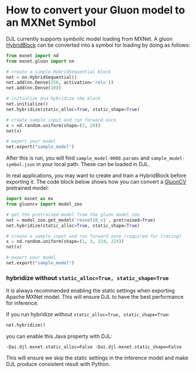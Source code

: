 # How to convert your Gluon model to an MXNet Symbol

DJL currently supports symbolic model loading from MXNet.
A gluon [HybridBlock](https://mxnet.apache.org/api/python/docs/api/gluon/hybrid_block.html) can be converted into a symbol for loading by doing as follows:

```python
from mxnet import nd
from mxnet.gluon import nn

# create a simple HybridSequential block
net = nn.HybridSequential()
net.add(nn.Dense(256, activation='relu'))
net.add(nn.Dense(10))

# initialize and hybridize the block
net.initialize()
net.hybridize(static_alloc=True, static_shape=True)

# create sample input and run forward once
x = nd.random.uniform(shape=(2, 20))
net(x)

# export your model
net.export("sample_model")
```

After this is run, you will find `sample_model-0000.params` and `sample_model-symbol.json` in your local path.
These can be loaded in DJL.

In real applications, you may want to create and train a HybridBlock before exporting it.
The code block below shows how you can convert a [GluonCV](https://gluon-cv.mxnet.io/) pretrained model:

```python
import mxnet as mx
from gluoncv import model_zoo

# get the pretrained model from the gluon model zoo
net = model_zoo.get_model('resnet18_v1', pretrained=True)
net.hybridize(static_alloc=True, static_shape=True)

# create a sample input and run forward once (required for tracing)
x = nd.random.uniform(shape=(1, 3, 224, 224))
net(x)

# export your model
net.export("sample_model")
```

### hybridize without `static_alloc=True, static_shape=True`

It is always recommended enabling the static settings when exporting Apache MXNet model. This will ensure DJL to have the best performance for inference.

If you run hybridize without `static_alloc=True, static_shape=True`:

```python
net.hybridize()
```

you can enable this Java property with DJL:

```
-Dai.djl.mxnet.static_alloc=False -Dai.djl.mxnet.static_shape=False
```

This will ensure we skip the static settings in the inference model and make DJL produce consistent result with Python.

